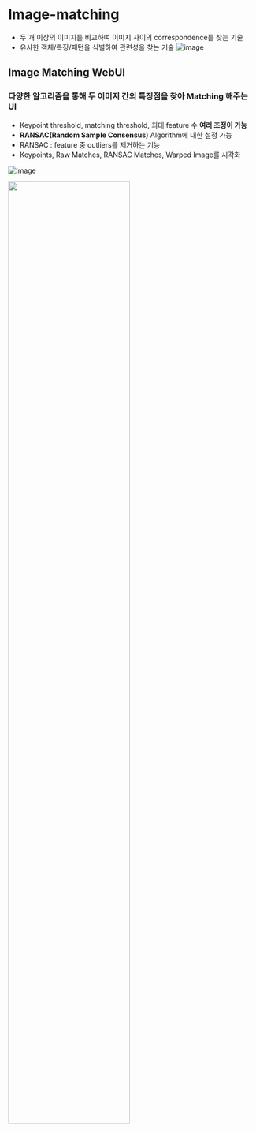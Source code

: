 # Image-matching
- 두 개 이상의 이미지를 비교하여 이미지 사이의 correspondence를 찾는 기술
- 유사한 객체/특징/패턴을 식별하여 관련성을 찾는 기술
![image](https://github.com/user-attachments/assets/1b518ba3-db0a-450f-b58f-7ab29519b635)

## Image Matching WebUI

### 다양한 알고리즘을 통해 두 이미지 간의 특징점을 찾아 Matching 해주는 UI

- Keypoint threshold, matching threshold, 최대 feature 수 **여러 조정이 가능**
- **RANSAC(Random Sample Consensus)** Algorithm에 대한 설정 가능
- RANSAC : feature 중 outliers를 제거하는 기능
- Keypoints, Raw Matches, RANSAC Matches, Warped Image를 시각화

 ![image](https://github.com/user-attachments/assets/240310bd-628a-4d3f-ac42-377e719828c1)
 <div>
<img src="https://github.com/user-attachments/assets/19c7ab31-6dc5-44e1-84fc-294bbdb6d30a" width="70%">
</div>
